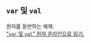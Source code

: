 ## `var` 및 `val`

원자를 동반하는 예제.  
["`var` 및 `val`" 원자 온라인으로 읽기.](https://stepik.org/lesson/103806/step/1)